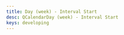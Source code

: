 ```yaml
---
title: Day (week) - Interval Start
desc: QCalendarDay (week) - Interval Start
keys: developing
---
```


<example-viewer
  title="Interval Start"
  file="WeekIntervalStart"
  codepen-title="QCalendarDay"
/>
